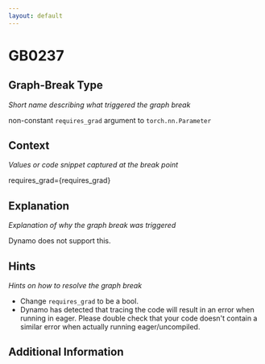 ```yaml
---
layout: default
---
```

# GB0237

## Graph-Break Type
*Short name describing what triggered the graph break*

non-constant `requires_grad` argument to `torch.nn.Parameter`

## Context
*Values or code snippet captured at the break point*

requires_grad={requires_grad}

## Explanation
*Explanation of why the graph break was triggered*

Dynamo does not support this.

## Hints
*Hints on how to resolve the graph break*

- Change `requires_grad` to be a bool.
- Dynamo has detected that tracing the code will result in an error when running in eager. Please double check that your code doesn't contain a similar error when actually running eager/uncompiled.


## Additional Information

<!-- ADDITIONAL INFORMATION START - Add custom information below this line -->

<!-- ADDITIONAL INFORMATION END -->

